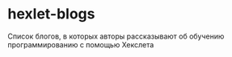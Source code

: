 # hexlet-blogs
Список блогов, в которых авторы рассказывают об обучению программированию с помощью Хекслета
